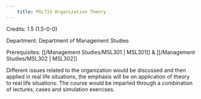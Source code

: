 ```yaml
---
    title: MSL733 Organization Theory
---
```

Credits: 1.5 (1.5-0-0)

Department: Department of Management Studies

Prerequisites: [[/Management Studies/MSL301 | MSL301]] & [[/Management Studies/MSL302 | MSL302]]

Different issues related to the organization would be discussed and then applied in real life situations, the emphasis will be on application of theory to real life situations. The course would be imparted through a combination of lectures, cases and simulation exercises.